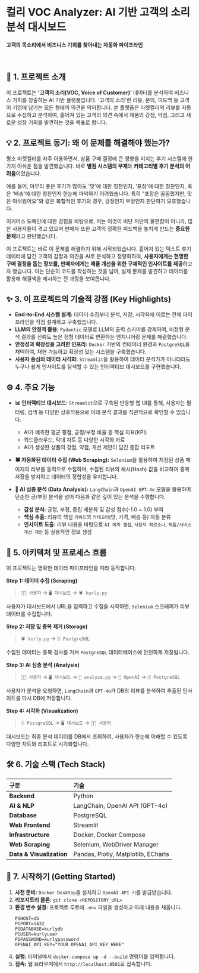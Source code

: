 # 컬리 VOC Analyzer: AI 기반 고객의 소리 분석 대시보드

**고객의 목소리에서 비즈니스 기회를 찾아내는 자동화 파이프라인**

<br>

## 📖 1. 프로젝트 소개

이 프로젝트는 **'고객의 소리(VOC, Voice of Customer)'** 데이터를 분석하여 비즈니스 가치를 창출하는 AI 기반 플랫폼입니다. '고객의 소리'란 리뷰, 문의, 피드백 등 고객이 기업에 남기는 모든 형태의 의견을 의미합니다. 본 플랫폼은 마켓컬리의 리뷰를 자동으로 수집하고 분석하여, 흩어져 있는 고객의 의견 속에서 제품의 강점, 약점, 그리고 새로운 성장 기회를 발견하는 것을 목표로 합니다.

## 💡 2. 프로젝트 동기: 왜 이 문제를 해결해야 했는가?

평소 마켓컬리를 자주 이용하면서, 상품 구매 결정에 큰 영향을 미치는 후기 시스템에 한 가지 아쉬운 점을 발견했습니다. 바로 **별점 시스템의 부재**와 **카테고리별 후기 분석의 어려움**이었습니다.

예를 들어, 아무리 좋은 후기가 많아도 '맛'에 대한 칭찬인지, '포장'에 대한 칭찬인지, 혹은 '배송'에 대한 칭찬인지 한눈에 파악하기 어려웠습니다. 특히 "포장은 꼼꼼했지만, 맛은 아쉬웠어요"와 같은 복합적인 후기의 경우, 긍정인지 부정인지 판단하기 모호했습니다.

이커머스 도메인에 대한 경험을 바탕으로, 저는 이것이 비단 저만의 불편함이 아니라, 많은 사용자들이 겪고 있으며 판매자 또한 고객의 정확한 피드백을 놓치게 만드는 **중요한 문제**라고 판단했습니다.

이 프로젝트는 바로 이 문제를 해결하기 위해 시작되었습니다. 흩어져 있는 텍스트 후기 데이터에 담긴 고객의 감정과 의견을 AI로 분석하고 정량화하여, **사용자에게는 현명한 구매 결정을 돕는 정보를, 판매자에게는 제품 개선을 위한 구체적인 인사이트를 제공**하고자 했습니다. 이는 단순히 코드를 작성하는 것을 넘어, 실제 문제를 발견하고 데이터를 활용해 해결책을 제시하는 전 과정을 보여줍니다.

## ✨ 3. 이 프로젝트의 기술적 강점 (Key Highlights)

-   **End-to-End 시스템 설계:** 데이터 수집부터 분석, 저장, 시각화에 이르는 전체 파이프라인을 직접 설계하고 구축했습니다.
-   **LLM의 안정적 활용:** `Pydantic` 모델로 LLM의 출력 스키마를 강제하여, 비정형 분석 결과를 신뢰도 높은 정형 데이터로 변환하는 엔지니어링 문제를 해결했습니다.
-   **안정성과 확장성을 고려한 인프라:** `Docker` 기반의 컨테이너 환경과 `PostgreSQL`을 채택하여, 재현 가능하고 확장성 있는 시스템을 구축했습니다.
-   **사용자 중심의 데이터 시각화:** `Streamlit`을 활용하여 데이터 분석가가 아니더라도 누구나 쉽게 인사이트를 탐색할 수 있는 인터랙티브 대시보드를 구현했습니다.

## ⚙️ 4. 주요 기능

-   **📊 인터랙티브 대시보드:** `Streamlit`으로 구축된 반응형 웹 UI를 통해, 사용자는 필터링, 검색 등 다양한 상호작용으로 아래 분석 결과를 직관적으로 확인할 수 있습니다.
    -   AI가 예측한 평균 평점, 긍정/부정 비율 등 핵심 지표(KPI)
    -   워드클라우드, 막대 차트 등 다양한 시각화 자료
    -   AI가 생성한 상품의 강점, 약점, 개선 제안이 담긴 종합 리포트

-   **🕷️ 자동화된 데이터 수집 (Web Scraping):** `Selenium`을 활용하여 지정된 상품 페이지의 리뷰를 동적으로 수집하며, 수집된 리뷰의 해시(Hash) 값을 비교하여 중복 저장을 방지하고 데이터의 정합성을 유지합니다.

-   **🧠 AI 심층 분석 (Data Analysis):** `LangChain`과 `OpenAI GPT-4o` 모델을 활용하여 단순한 긍/부정 분석을 넘어 다음과 같은 깊이 있는 분석을 수행합니다.
    -   **감성 분석:** 긍정, 부정, 중립 세분화 및 감성 점수(-1.0 ~ 1.0) 부여
    -   **핵심 추출:** 리뷰의 핵심 `키워드`와 `카테고리`(맛, 가격, 배송 등) 자동 분류
    -   **인사이트 도출:** 리뷰 내용을 바탕으로 `AI 예측 별점`, `사용자 페르소나`, `제품/서비스 개선 제안` 등 실용적인 정보 생성

## 🌊 5. 아키텍처 및 프로세스 흐름

이 프로젝트는 명확한 데이터 파이프라인을 따라 동작합니다.

**Step 1: 데이터 수집 (Scraping)**
> `👨‍💻 사용자` → `🖥️ 대시보드` → `🕷️ kurly.py`

사용자가 대시보드에서 URL을 입력하고 수집을 시작하면, `Selenium` 스크래퍼가 리뷰 데이터를 수집합니다.

**Step 2: 저장 및 중복 제거 (Storage)**
> `🕷️ kurly.py` → `🗄️ PostgreSQL`

수집된 데이터는 중복 검사를 거쳐 `PostgreSQL` 데이터베이스에 안전하게 저장됩니다.

**Step 3: AI 심층 분석 (Analysis)**
> `👨‍💻 사용자` → `🖥️ 대시보드` → `🧠 analyze.py` → `🤖 OpenAI` → `🗄️ PostgreSQL`

사용자가 분석을 요청하면, `LangChain`과 `GPT-4o`가 DB의 리뷰를 분석하여 추출된 인사이트를 다시 DB에 저장합니다.

**Step 4: 시각화 (Visualization)**
> `🗄️ PostgreSQL` → `🖥️ 대시보드` → `👨‍💻 사용자`

대시보드는 최종 분석 데이터를 DB에서 조회하여, 사용자가 한눈에 이해할 수 있도록 다양한 차트와 리포트로 시각화합니다.

## 🛠️ 6. 기술 스택 (Tech Stack)

| 구분 | 기술 |
| :--- | :--- |
| **Backend** | Python |
| **AI & NLP** | LangChain, OpenAI API (GPT-4o) |
| **Database** | PostgreSQL |
| **Web Frontend** | Streamlit |
| **Infrastructure** | Docker, Docker Compose |
| **Web Scraping** | Selenium, WebDriver Manager |
| **Data & Visualization** | Pandas, Plotly, Matplotlib, ECharts |

## 🚀 7. 시작하기 (Getting Started)

1.  **사전 준비:** `Docker Desktop`을 설치하고 `OpenAI API 키`를 발급받습니다.
2.  **리포지토리 클론:** `git clone <REPOSITORY_URL>`
3.  **환경 변수 설정:** 프로젝트 루트에 `.env` 파일을 생성하고 아래 내용을 채웁니다.
    ```env
    PGHOST=db
    PGPORT=5432
    PGDATABASE=kurlydb
    PGUSER=kurlyuser
    PGPASSWORD=kurlypassword
    OPENAI_API_KEY="YOUR_OPENAI_API_KEY_HERE"
    ```
4.  **실행:** 터미널에서 `docker-compose up -d --build` 명령어를 입력합니다.
5.  **접속:** 웹 브라우저에서 `http://localhost:8501`로 접속합니다.
